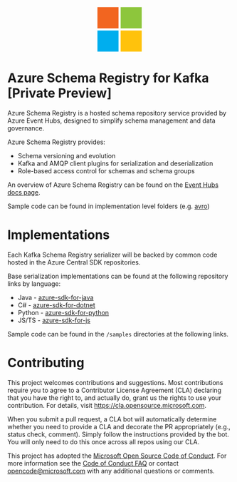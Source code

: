 <p align="center">
  <img src="event-hubs.png" alt="Microsoft Azure Event Hubs" width="100"/>
</p>

<h1>Azure Schema Registry for Kafka [Private Preview]</h1> 

Azure Schema Registry is a hosted schema repository service provided by Azure Event Hubs, designed to simplify schema management and data governance.

Azure Schema Registry provides:
- Schema versioning and evolution
- Kafka and AMQP client plugins for serialization and deserialization
- Role-based access control for schemas and schema groups

An overview of Azure Schema Registry can be found on the [Event Hubs docs page](https://docs.microsoft.com/en-us/azure/event-hubs/schema-registry-overview). 

Sample code can be found in implementation level folders (e.g. [avro](csharp/avro/samples))

# Implementations

Each Kafka Schema Registry serializer will be backed by common code hosted in the Azure Central SDK repositories.

Base serialization implementations can be found at the following repository links by language:
- Java - [azure-sdk-for-java](https://github.com/Azure/azure-sdk-for-java/tree/master/sdk/schemaregistry/azure-data-schemaregistry-avro)
- C# - [azure-sdk-for-dotnet](https://github.com/Azure/azure-sdk-for-net/tree/master/sdk/schemaregistry/Microsoft.Azure.Data.SchemaRegistry.ApacheAvro)
- Python - [azure-sdk-for-python](https://github.com/Azure/azure-sdk-for-python/tree/master/sdk/schemaregistry/azure-schemaregistry-avroserializer)
- JS/TS - [azure-sdk-for-js](https://github.com/Azure/azure-sdk-for-js/tree/master/sdk/schemaregistry/schema-registry-avro)

Sample code can be found in the `/samples` directories at the following links.

# Contributing

This project welcomes contributions and suggestions.  Most contributions require you to agree to a
Contributor License Agreement (CLA) declaring that you have the right to, and actually do, grant us
the rights to use your contribution. For details, visit https://cla.opensource.microsoft.com.

When you submit a pull request, a CLA bot will automatically determine whether you need to provide
a CLA and decorate the PR appropriately (e.g., status check, comment). Simply follow the instructions
provided by the bot. You will only need to do this once across all repos using our CLA.

This project has adopted the [Microsoft Open Source Code of Conduct](https://opensource.microsoft.com/codeofconduct/).
For more information see the [Code of Conduct FAQ](https://opensource.microsoft.com/codeofconduct/faq/) or
contact [opencode@microsoft.com](mailto:opencode@microsoft.com) with any additional questions or comments.
